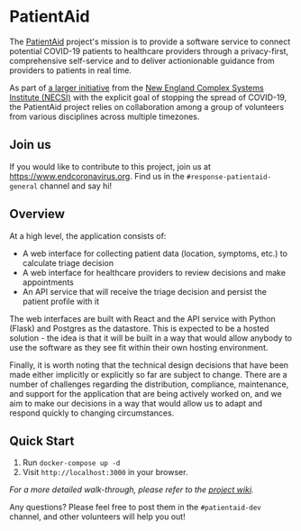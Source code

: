 # PatientAid

The [PatientAid](https://patientaid.me) project's mission is to provide a software service to connect potential COVID-19 patients to healthcare providers through a privacy-first, comprehensive self-service and to deliver actionionable guidance from providers to patients in real time.

As part of [a larger initiative](https://www.endcoronavirus.org/) from the [New England Complex Systems Institute (NECSI)](https://necsi.edu/) with the explicit goal of stopping the spread of COVID-19, the PatientAid project relies on collaboration among a group of volunteers from various disciplines across multiple timezones.

## Join us

If you would like to contribute to this project, join us at https://www.endcoronavirus.org. Find us in the `#response-patientaid-general` channel and say hi!

## Overview

At a high level, the application consists of:

* A web interface for collecting patient data (location, symptoms, etc.) to calculate triage decision
* A web interface for healthcare providers to review decisions and make appointments
* An API service that will receive the triage decision and persist the patient profile with it

The web interfaces are built with React and the API service with Python (Flask) and Postgres as the datastore. This is expected to be a hosted solution - the idea is that it will be built in a way that would allow anybody to use the software as they see fit within their own hosting environment.

Finally, it is worth noting that the technical design decisions that have been made either implicitly or explicitly so far are subject to change. There are a number of challenges regarding the distribution, compliance, maintenance, and support for the application that are being actively worked on, and we aim to make our decisions in a way that would allow us to adapt and respond quickly to changing circumstances.

## Quick Start

1. Run `docker-compose up -d`
2. Visit `http://localhost:3000` in your browser.

_For a more detailed walk-through, please refer to the [project wiki](https://github.com/PatientAid2020/Development/wiki)._

Any questions? Please feel free to post them in the `#patientaid-dev` channel, and other volunteers will help you out!
